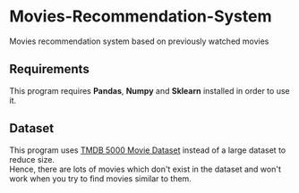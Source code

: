 # Movies-Recommendation-System
Movies recommendation system based on previously watched movies

## Requirements
This program requires <b>Pandas</b>, <b>Numpy</b> and <b>Sklearn</b> installed in order to use it.

## Dataset
This program uses <a href="https://www.kaggle.com/datasets/tmdb/tmdb-movie-metadata?resource=download"> TMDB 5000 Movie Dataset</a> instead of a large dataset to reduce size.<br> Hence, there are lots of movies which don't  exist in the dataset and won't work when you try to find movies  similar to them.
